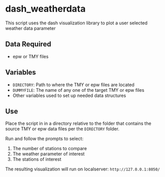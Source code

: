 # dash_weatherdata
This script uses the dash visualization library to plot a user selected weather data parameter

## Data Required
* epw or TMY files

## Variables
* `DIRECTORY`: Path to where the TMY or epw files are located
* `DUMMYFILE`: The name of any one of the target TMY or epw files
* Other variables used to set up needed data structures

## Use
Place the script in in a directory relative to the folder that contains the source TMY or epw data files per the `DIRECTORY` folder.

Run and follow the prompts to select:
1. The number of stations to compare
2. The weather parameter of interest
3. The stations of interest

The resulting visualization will run on localserver: `http://127.0.0.1:8050/`